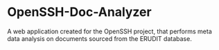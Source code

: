 # OpenSSH-Doc-Analyzer
A web application created for the OpenSSH project, that performs meta data analysis on documents sourced from the ERUDIT database.
